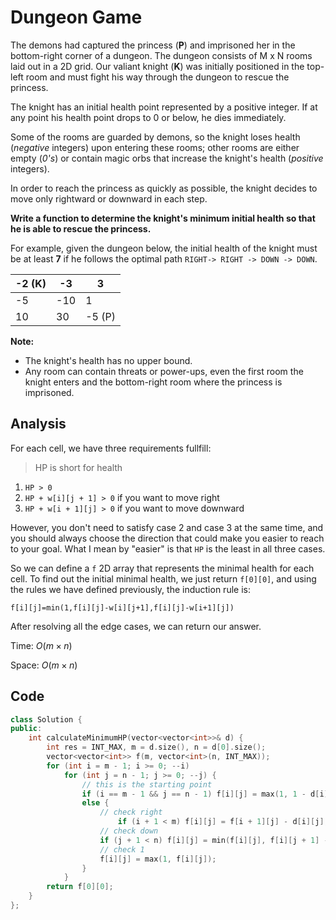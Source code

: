 # Dungeon Game

The demons had captured the princess (**P**) and imprisoned her in the bottom-right corner of a dungeon. The dungeon consists of M x N rooms laid out in a 2D grid. Our valiant knight (**K**) was initially positioned in the top-left room and must fight his way through the dungeon to rescue the princess.

The knight has an initial health point represented by a positive integer. If at any point his health point drops to 0 or below, he dies immediately.

Some of the rooms are guarded by demons, so the knight loses health (*negative* integers) upon entering these rooms; other rooms are either empty (*0's*) or contain magic orbs that increase the knight's health (*positive* integers).

In order to reach the princess as quickly as possible, the knight decides to move only rightward or downward in each step.

 

**Write a function to determine the knight's minimum initial health so that he is able to rescue the princess.**

For example, given the dungeon below, the initial health of the knight must be at least **7** if he follows the optimal path `RIGHT-> RIGHT -> DOWN -> DOWN`.

| -2 (K) | -3   | 3      |
| ------ | ---- | ------ |
| -5     | -10  | 1      |
| 10     | 30   | -5 (P) |

 

**Note:**

- The knight's health has no upper bound.
- Any room can contain threats or power-ups, even the first room the knight enters and the bottom-right room where the princess is imprisoned.

## Analysis

For each cell, we have three requirements fullfill:

> HP is short for health

1. `HP > 0`
2. `HP + w[i][j + 1] > 0` if you want to move right
3. `HP + w[i + 1][j] > 0` if you want to move downward

However, you don't need to satisfy case 2 and case 3 at the same time, and you should always choose the direction that could make you easier to reach to your goal. What I mean by "easier" is that `HP` is the least in all three cases.



So we can define a `f` 2D array that represents the minimal health for each cell. To find out the initial minimal health, we just return `f[0][0]`, and using the rules we have defined previously,  the induction rule is:

`f[i][j]=min(1,f[i][j]-w[i][j+1],f[i][j]-w[i+1][j])`



After resolving all the edge cases, we can return our answer.



Time: $O(m \times n)$

Space: $O(m \times n)$

## Code

```c++
class Solution {
public:
    int calculateMinimumHP(vector<vector<int>>& d) {
        int res = INT_MAX, m = d.size(), n = d[0].size();
        vector<vector<int>> f(m, vector<int>(n, INT_MAX));
        for (int i = m - 1; i >= 0; --i)
            for (int j = n - 1; j >= 0; --j) {
                // this is the starting point
              	if (i == m - 1 && j == n - 1) f[i][j] = max(1, 1 - d[i][j]);
                else {
                    // check right
                 	 	if (i + 1 < m) f[i][j] = f[i + 1][j] - d[i][j];
                    // check down
                  	if (j + 1 < n) f[i][j] = min(f[i][j], f[i][j + 1] - d[i][j]);
                    // check 1
                  	f[i][j] = max(1, f[i][j]);
                }
            }
        return f[0][0];
    }
};
```

